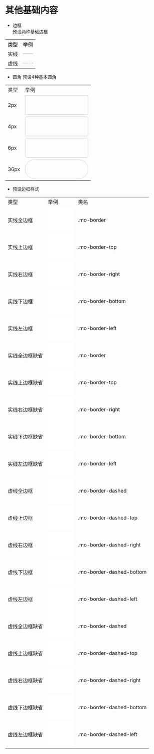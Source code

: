 <link rel="stylesheet" href="http://mocha.oa.com/v2/definitions/pc/basic/css/border.min.css">

# 其他基础内容

- 边框  
预设两种基础边框

<table>
<tbody>
<tr><td>类型</td><td>举例</td></tr>
<tr><td>实线</td><td><div style="border:1px solid #cccccc"></div></td></tr>
<tr><td>虚线</td><td><div style="border:1px dashed #cccccc"></div></td></tr>
</tbody>
</table>

- 圆角
预设4种基本圆角

<table>
<tbody>
<tr><td>类型</td><td>举例</td></tr>
<tr><td>2px</td><td><div style="border:1px solid #cccccc;border-radius:2px;width:200px;height:60px;"></div></td></tr>
<tr><td>4px</td><td><div style="border:1px solid #cccccc;border-radius:4px;width:200px;height:60px;"></div></td></tr>
<tr><td>6px</td><td><div style="border:1px solid #cccccc;border-radius:6px;width:200px;height:60px;"></div></td></tr>
<tr><td>36px</td><td><div style="border:1px solid #cccccc;border-radius:36px;width:200px;height:60px;"></div></td></tr>
</tbody>
</table>

- 预设边框样式
<table>
<tbody>
<tr><td>类型</td><td>举例</td><td>类名</td></tr>
<tr><td>实线全边框</td><td><div class="mo-border" style="width:80px;height:80px;background:#fff;"></div></td><td>.mo-border</td></tr>
<tr><td>实线上边框</td><td><div class="mo-border-top" style="width:80px;height:80px;background:#fff;"></div></td><td>.mo-border-top</td></tr>
<tr><td>实线右边框</td><td><div class="mo-border-right" style="width:80px;height:80px;background:#fff;"></div></td><td>.mo-border-right</td></tr>
<tr><td>实线下边框</td><td><div class="mo-border-bottom" style="width:80px;height:80px;background:#fff;"></div></td><td>.mo-border-bottom</td></tr>
<tr><td>实线左边框</td><td><div class="mo-border-left" style="width:80px;height:80px;background:#fff;"></div></td><td>.mo-border-left</td></tr>
<tr><td>实线全边框缺省</td><td><div class="mo-border-0" style="width:80px;height:80px;background:#fff;"></div></td><td>.mo-border</td></tr>
<tr><td>实线上边框缺省</td><td><div class="mo-border-top-0" style="width:80px;height:80px;background:#fff;"></div></td><td>.mo-border-top</td></tr>
<tr><td>实线右边框缺省</td><td><div class="mo-border-right-0" style="width:80px;height:80px;background:#fff;"></div></td><td>.mo-border-right</td></tr>
<tr><td>实线下边框缺省</td><td><div class="mo-border-bottom-0" style="width:80px;height:80px;background:#fff;"></div></td><td>.mo-border-bottom</td></tr>
<tr><td>实线左边框缺省</td><td><div class="mo-border-left-0" style="width:80px;height:80px;background:#fff;"></div></td><td>.mo-border-left</td></tr>
<tr><td>虚线全边框</td><td><div class="mo-border-dashed" style="width:80px;height:80px;background:#fff;"></div></td><td>.mo-border-dashed</td></tr>
<tr><td>虚线上边框</td><td><div class="mo-border-dashed-top" style="width:80px;height:80px;background:#fff;"></div></td><td>.mo-border-dashed-top</td></tr>
<tr><td>虚线右边框</td><td><div class="mo-border-dashed-right" style="width:80px;height:80px;background:#fff;"></div></td><td>.mo-border-dashed-right</td></tr>
<tr><td>虚线下边框</td><td><div class="mo-border-dashed-bottom" style="width:80px;height:80px;background:#fff;"></div></td><td>.mo-border-dashed-bottom</td></tr>
<tr><td>虚线左边框</td><td><div class="mo-border-dashed-left" style="width:80px;height:80px;background:#fff;"></div></td><td>.mo-border-dashed-left</td></tr>
<tr><td>虚线全边框缺省</td><td><div class="mo-border-dashed-0" style="width:80px;height:80px;background:#fff;"></div></td><td>.mo-border-dashed</td></tr>
<tr><td>虚线上边框缺省</td><td><div class="mo-border-dashed-top-0" style="width:80px;height:80px;background:#fff;"></div></td><td>.mo-border-dashed-top</td></tr>
<tr><td>虚线右边框缺省</td><td><div class="mo-border-dashed-right-0" style="width:80px;height:80px;background:#fff;"></div></td><td>.mo-border-dashed-right</td></tr>
<tr><td>虚线下边框缺省</td><td><div class="mo-border-dashed-bottom-0" style="width:80px;height:80px;background:#fff;"></div></td><td>.mo-border-dashed-bottom</td></tr>
<tr><td>虚线左边框缺省</td><td><div class="mo-border-dashed-left-0" style="width:80px;height:80px;background:#fff;"></div></td><td>.mo-border-dashed-left</td></tr>
</tbody>
</table>
